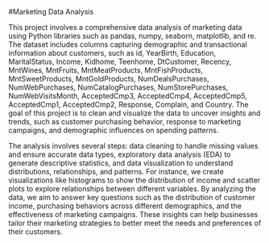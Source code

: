 #Marketing Data Analysis

This project involves a comprehensive data analysis of marketing data using Python libraries such as pandas, numpy, seaborn, matplotlib, and re. The dataset includes columns capturing demographic and transactional information about customers, such as id, YearBirth, Education, MaritalStatus, Income, Kidhome, Teenhome, DtCustomer, Recency, MntWines, MntFruits, MntMeatProducts, MntFishProducts, MntSweetProducts, MntGoldProducts, NumDealsPurchases, NumWebPurchases, NumCatalogPurchases, NumStorePurchases, NumWebVisitsMonth, AcceptedCmp3, AcceptedCmp4, AcceptedCmp5, AcceptedCmp1, AcceptedCmp2, Response, Complain, and Country. The goal of this project is to clean and visualize the data to uncover insights and trends, such as customer purchasing behavior, response to marketing campaigns, and demographic influences on spending patterns.

The analysis involves several steps: data cleaning to handle missing values and ensure accurate data types, exploratory data analysis (EDA) to generate descriptive statistics, and data visualization to understand distributions, relationships, and patterns. For instance, we create visualizations like histograms to show the distribution of income and scatter plots to explore relationships between different variables. By analyzing the data, we aim to answer key questions such as the distribution of customer income, purchasing behaviors across different demographics, and the effectiveness of marketing campaigns. These insights can help businesses tailor their marketing strategies to better meet the needs and preferences of their customers.
